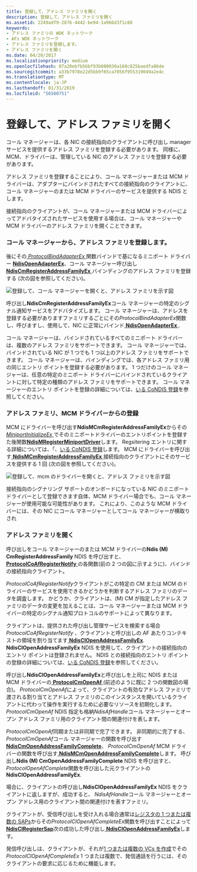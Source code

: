 ```yaml
---
title: 登録して、アドレス ファミリを開く
description: 登録して、アドレス ファミリを開く
ms.assetid: 2249adf9-2876-4442-be94-1a966d3f1c88
keywords:
- アドレス ファミリの WDK ネットワーク
- AFs WDK ネットワーク
- アドレス ファミリを登録します。
- アドレス ファミリを開く
ms.date: 04/20/2017
ms.localizationpriority: medium
ms.openlocfilehash: 07a20ebfb56bf93b080030a160c825baedfa86de
ms.sourcegitcommit: a33b7978e22d5bb9f65ca7056f955319049a2e4c
ms.translationtype: MT
ms.contentlocale: ja-JP
ms.lasthandoff: 01/31/2019
ms.locfileid: "56560751"
---
```

# <a name="registering-and-opening-an-address-family"></a>登録して、アドレス ファミリを開く





コール マネージャーは、各 NIC の接続指向のクライアントに呼び出し manager サービスを提供するアドレス ファミリを登録する必要があります。 同様に、MCM、ドライバーは、管理している NIC のアドレス ファミリを登録する必要があります。

アドレス ファミリを登録することにより、コール マネージャーまたは MCM ドライバーは、アダプターにバインドされたすべての接続指向のクライアントに、コール マネージャーのまたは MCM ドライバーのサービスを提供する NDIS とします。

接続指向のクライアントが、コール マネージャーまたは MCM ドライバーによってアドバタイズされたサービスを使用する場合は、コール マネージャーや MCM ドライバーのアドレス ファミリを開くことできます。

### <a name="registering-an-address-family-from-a-call-manager"></a>コール マネージャーから、アドレス ファミリを登録します。

後にその[ *ProtocolBindAdapterEx* ](https://msdn.microsoft.com/library/windows/hardware/ff570220)関数バインドで基になるミニポート ドライバー [ **NdisOpenAdapterEx**](https://msdn.microsoft.com/library/windows/hardware/ff563715)、コール マネージャー呼び出し[ **NdisCmRegisterAddressFamilyEx** ](https://msdn.microsoft.com/library/windows/hardware/ff561685)バインディングのアドレス ファミリを登録する (次の図を参照してください)。

![登録して、コール マネージャーを開くと、アドレス ファミリを示す図](images/cm-01.png)

呼び出し**NdisCmRegisterAddressFamilyEx**コール マネージャーの特定のシグナル通知サービスをアドバタイズします。 コール マネージャーは、アドレスを登録する必要がありますファミリするごとにその*ProtocolBindAdapterEx*関数し、呼びますし、使用して、NIC に正常にバインド[ **NdisOpenAdapterEx** ](https://msdn.microsoft.com/library/windows/hardware/ff563715).

コール マネージャーは、バインドされているすべてのミニポート ドライバーは、複数のアドレス ファミリをサポートできます。 コール マネージャーでは、バインドされている NIC が 1 つでも 1 つ以上のアドレス ファミリをサポートできます。 コール マネージャーは、バインディングでは、各アドレス ファミリ用の同じエントリ ポイントを登録する必要があります。 1 つだけのコール マネージャーは、任意の特定のミニポート ドライバーにバインドされているクライアントに対して特定の種類のアドレス ファミリをサポートできます。 コール マネージャーのエントリ ポイントを登録の詳細については、[いる CoNDIS 登録](condis-registration.md)を参照してください。

### <a name="registering-an-address-family-from-an-mcm-driver"></a>アドレス ファミリ、MCM ドライバーからの登録

MCM にドライバーを呼び出す**NdisMCmRegisterAddressFamilyEx**からその[ *MiniportInitializeEx* ](https://msdn.microsoft.com/library/windows/hardware/ff559389) でそのミニポートドライバーのエントリポイントを登録すた後関数[**NdisMRegisterMiniportDriver**](https://msdn.microsoft.com/library/windows/hardware/ff563654)します。 Regsitering エントリに関する詳細については、「、[いる CoNDIS 登録](condis-registration.md)します。 MCM にドライバーを呼び出す[ **NdisMCmRegisterAddressFamilyEx** ](https://msdn.microsoft.com/library/windows/hardware/ff563554)接続指向のクライアントにそのサービスを提供する 1 回 (次の図を参照してください)。

![登録して、mcm のドライバーを開くと、アドレス ファミリを示す図](images/fig1-01.png)

接続指向のシグナリング サポートのオンボードになっている NIC のミニポート ドライバーとして登録できます自体、MCM ドライバー場合でも、コール マネージャーが使用可能な可能性があります。 これにより、このような MCM ドライバーには、その NIC にコール マネージャーとしてコール マネージャーが横取りされ

### <a name="opening-an-address-family"></a>アドレス ファミリを開く

呼び出しをコール マネージャーのまたは MCM ドライバーの**Ndis (M) CmRegisterAddressFamily** NDIS を呼び出すと、 [ **ProtocolCoAfRegisterNotify** ](https://msdn.microsoft.com/library/windows/hardware/ff570251)の各関数(前の 2 つの図に示すように)、バインドの接続指向クライアント。

*ProtocolCoAfRegisterNotify*クライアントがこの特定の CM または MCM のドライバーのサービスを使用できるかどうかを判断するアドレス ファミリのデータを調査します。 かどうか、クライアントは、(M) CM が指定したアドレス ファミリのデータの変更を加えることは、コール マネージャーまたは MCM ドライバーの特定のシグナル通知プロトコルのサポートによって異なります。

クライアントは、提供された呼び出し管理サービスを検索する場合*ProtocolCoAfRegisterNotify* 、クライアントと呼び出しの AF あたりコンテキストの領域を割り当てます[ **NdisClOpenAddressFamilyEx**](https://msdn.microsoft.com/library/windows/hardware/ff561639). **NdisClOpenAddressFamilyEx** NDIS を使用して、クライアントの接続指向のエントリ ポイントは登録されません。 NDIS との接続指向のエントリ ポイントの登録の詳細については、[いる CoNDIS 登録](condis-registration.md)を参照してください。

呼び出し**NdisClOpenAddressFamilyEx**と呼び出しを上司に NDIS または MCM ドライバーの[ **ProtocolCmOpenAf** ](https://msdn.microsoft.com/library/windows/hardware/ff570249) (前述のように既に 2 つの関数図の場合)。 *ProtocolCmOpenAf*によって、クライアントの有効なアドレス ファミリで渡される割り当てとアドレス ファミリのこのインスタンスを開いているクライアントに代わって操作を実行するために必要なリソースを初期化します。 *ProtocolCmOpenAf* NDIS 指定も格納*NdisAfHandle*コール マネージャーとオープン アドレス ファミリ用のクライアント間の関連付けを表します。

*ProtocolCmOpenAf*同期または非同期で完了できます。 非同期的に完了する、 *ProtocolCmOpenAf*コール マネージャーの関数を呼び出す[ **NdisCmOpenAddressFamilyComplete**](https://msdn.microsoft.com/library/windows/hardware/ff561682)、 *ProtocolCmOpenAf* MCM ドライバーの関数を呼び出す[ **NdisMCmOpenAddressFamilyComplete**](https://msdn.microsoft.com/library/windows/hardware/ff563552)します。 呼び出し**Ndis (M) CmOpenAddressFamilyComplete** NDIS を呼び出すと、 *ProtocolOpenAfComplete*関数を呼び出した元クライアントの**NdisClOpenAddressFamilyEx**.

場合に、クライアントの呼び出し**NdisClOpenAddressFamilyEx** NDIS をクライアントに返しますが、成功すると、 *NdisAfHandle*コール マネージャーとオープン アドレス用のクライアント間の関連付けを表すファミリ。

クライアントが、受信呼び出しを受け入れる場合通常は[レジスタの 1 つまたは複数の SAPs](registering-a-sap.md)からその*ProtocolClOpenAfCompleteEx*関数を呼び出すことによって[ **NdisClRegisterSap**](https://msdn.microsoft.com/library/windows/hardware/ff561648)次の成功した呼び出し[ **NdisClOpenAddressFamilyEx**](https://msdn.microsoft.com/library/windows/hardware/ff561639)します。

発信呼び出しは、クライアントが、それが[1 つまたは複数の VCs を作成](creating-a-vc.md)でその*ProtocolClOpenAfCompleteEx* 1 つまたは複数で、発信通話を行うには、そのクライアントの要求に応じるために機能します。

 

 





